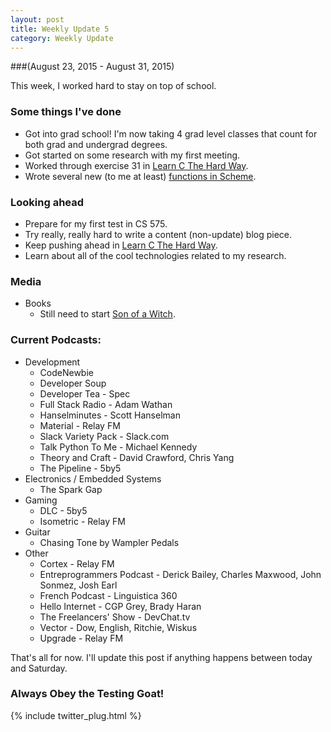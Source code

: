 ```yaml
---
layout: post
title: Weekly Update 5
category: Weekly Update
---
```

###(August 23, 2015 - August 31, 2015)

This week, I worked hard to stay on top of school.

### Some things I've done
* Got into grad school! I'm now taking 4 grad level classes that count for both grad and undergrad degrees.
* Got started on some research with my first meeting.
* Worked through exercise 31 in [Learn C The Hard Way](http://c.learncodethehardway.org/book/).
* Wrote several new (to me at least) [functions in Scheme](https://github.com/kylegalloway/CS503).

### Looking ahead
* Prepare for my first test in CS 575.
* Try really, really hard to write a content (non-update) blog piece.
* Keep pushing ahead in [Learn C The Hard Way](http://c.learncodethehardway.org/book/).
* Learn about all of the cool technologies related to my research.

### Media
* Books
    * Still need to start [Son of a Witch](https://www.goodreads.com/book/show/13521.Son_of_a_Witch).

### Current Podcasts:
* Development
    * CodeNewbie
    * Developer Soup
    * Developer Tea - Spec
    * Full Stack Radio - Adam Wathan
    * Hanselminutes - Scott Hanselman
    * Material - Relay FM
    * Slack Variety Pack - Slack.com
    * Talk Python To Me - Michael Kennedy
    * Theory and Craft - David Crawford, Chris Yang
    * The Pipeline - 5by5
* Electronics / Embedded Systems
    * The Spark Gap
* Gaming
    * DLC - 5by5
    * Isometric - Relay FM
* Guitar
    * Chasing Tone by Wampler Pedals
* Other
    * Cortex - Relay FM
    * Entreprogrammers Podcast - Derick Bailey, Charles Maxwood, John Sonmez, Josh Earl
    * French Podcast - Linguistica 360
    * Hello Internet - CGP Grey, Brady Haran
    * The Freelancers' Show - DevChat.tv
    * Vector - Dow, English, Ritchie, Wiskus
    * Upgrade - Relay FM


That's all for now. I'll update this post if anything happens between today and Saturday.

### Always Obey the Testing Goat!

{% include twitter_plug.html %}
